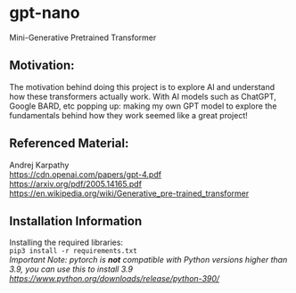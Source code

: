 # gpt-nano
Mini-Generative Pretrained Transformer

## Motivation:
The motivation behind doing this project is to explore AI and understand how these transformers actually work.
With AI models such as ChatGPT, Google BARD, etc popping up: making my own GPT model to explore the fundamentals
behind how they work seemed like a great project!

## Referenced Material:
Andrej Karpathy  
https://cdn.openai.com/papers/gpt-4.pdf  
https://arxiv.org/pdf/2005.14165.pdf  
https://en.wikipedia.org/wiki/Generative_pre-trained_transformer  

## Installation Information
Installing the required libraries:  
`pip3 install -r requirements.txt`  
*Important Note: pytorch is **not** compatible with Python versions higher than 3.9, you can use this to install 3.9 https://www.python.org/downloads/release/python-390/*
